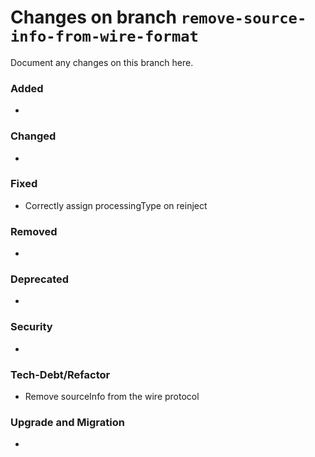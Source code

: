 # Changes on branch `remove-source-info-from-wire-format`
Document any changes on this branch here.
### Added
- 

### Changed
- 

### Fixed
- Correctly assign processingType on reinject

### Removed
- 

### Deprecated
- 

### Security
- 

### Tech-Debt/Refactor
- Remove sourceInfo from the wire protocol

### Upgrade and Migration
- 

